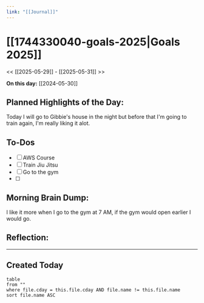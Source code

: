```yaml
---
link: "[[Journal]]"
---
```

# [[1744330040-goals-2025|Goals 2025]]
<< [[2025-05-29]] - [[2025-05-31]] >>

**On this day:** [[2024-05-30]]
## Planned Highlights of the Day:
Today I will go to Gibbie's house in the night but before that I'm going to train again, I'm really liking it alot.
## To-Dos
- [ ] AWS Course
- [ ] Train Jiu Jitsu
- [ ] Go to the gym
- [ ] 
## Morning Brain Dump:
I like it more when I go to the gym at 7 AM, if the gym would open earlier I would go.
## Reflection:

---
## Created Today
```dataview
table
from ""
where file.cday = this.file.cday AND file.name != this.file.name
sort file.name ASC
```

